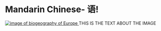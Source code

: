 <h1>Mandarin Chinese- 语!</h1>
<p>
<a
href="https://upload.wikimedia.org/wikipedia/commons/3/39/Europe_biogeography_countries.sv
g" title="View Image Source">
<img class="imgLeft"
src="https://upload.wikimedia.org/wikipedia/commons/3/39/Europe_biogeography_countries.svg
" alt="image of biogeography of Europe"> </a>
THIS IS THE TEXT ABOUT THE IMAGE
</p>
<div class="clearLeft"></div>
